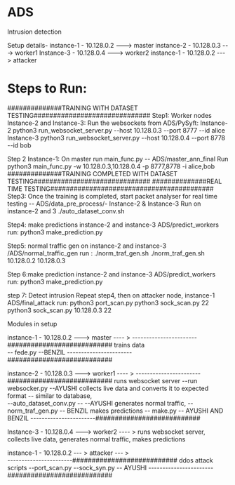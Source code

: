 # ADS
Intrusion detection 

Setup details- 
instance-1 - 10.128.0.2  ---> master
instance-2 - 10.128.0.3  ---> worker1
Instance-3 - 10.128.0.4 ---> worker2 
instance-1 - 10.128.0.2  --- > attacker


# Steps to Run:
##############TRAINING  WITH DATASET TESTING##############################
Step1: Worker nodes   Instance-2 and Instance-3:
Run the websockets from ADS/PySyft: 
Instance-2
python3 run_websocket_server.py --host 10.128.0.3 --port 8777 --id alice
Instance-3
python3 run_websocket_server.py --host 10.128.0.4 --port 8778 --id bob

Step 2 Instance-1: 
On master run main_func.py -- ADS/master_ann_final
Run
python3 main_func.py -w 10.128.0.3,10.128.0.4 -p 8777,8778 -i alice,bob
##############TRAINING COMPLETED WITH DATASET TESTING##############################
##############REAL TIME TESTING##########################################
Step3: Once the training is completed, start packet analyser for real time testing -- ADS/data_pre_process/- Instance-2 & Instance-3
Run on instance-2 and 3
./auto_dataset_conv.sh

Step4: make predictions instance-2 and instance-3  ADS/predict_workers
run: 
python3 make_prediction.py

Step5: normal traffic gen on instance-2 and instance-3 /ADS/normal_traffic_gen
run :
./norm_traf_gen.sh <ip to ping1> <ip to ping2>
./norm_traf_gen.sh 10.128.0.2 10.128.0.3


Step 6:make prediction instance-2 and instance-3  ADS/predict_workers
run: 
python3 make_prediction.py


step 7: Detect intrusion
Repeat step4, then on attacker node, instance-1  ADS/final_attack
run: 
python3 port_scan.py 
python3 sock_scan.py <ip> 22
python3 sock_scan.py 10.128.0.3 22
	


 Modules in setup 

instance-1 - 10.128.0.2  ---> master  ---- > 
-----------------------###########################
trains data   
			-- fede.py 
			--BENZIL
-----------------------###########################


instance-2 - 10.128.0.3  ---> worker1 ---- > 
-----------------------###########################
runs websocket server
			--run websocker.py
			--AYUSHI
collects live data and converts it to expected format -- similar to database,  
			--auto_dataset_conv.py -- 
			--AYUSHI
generates normal traffic,
			-- norm_traf_gen.py
			-- BENZIL
makes predictions
			-- make.py
			-- AYUSHI AND BENZIL
-----------------------###########################


Instance-3 - 10.128.0.4 ---> worker2 ---- > runs websocket server, collects live data,  generates normal traffic,  makes predictions


instance-1 - 10.128.0.2  --- > attacker --- >  
-----------------------###########################
ddos attack scripts
			--port_scan.py
			--sock_syn.py
			-- AYUSHI
-----------------------###########################			








